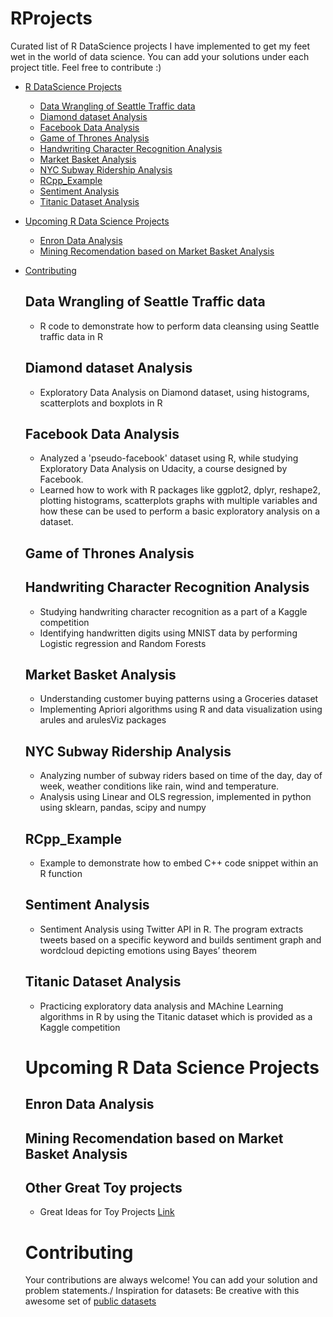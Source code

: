 # RProjects

Curated list of R DataScience projects I have implemented to get my feet wet in the world of data science.
You can add your solutions under each project title. Feel free to contribute :)

- [R DataScience Projects](#r-datascience-projects)
  - [Data Wrangling of Seattle Traffic data](#data-wrangling-of-seattle-traffic-data)
  - [Diamond dataset Analysis](#diamond-dataset-analysis)
  - [Facebook Data Analysis](#facebook-data-analysis)
  - [Game of Thrones Analysis](#game-of-thrones-analysis)
  - [Handwriting Character Recognition Analysis](#handwriting-character-recognition-analysis)
  - [Market Basket Analysis](#market-basket-analysis)
  - [NYC Subway Ridership Analysis](#nyc-subway-ridership-analysis)  
  - [RCpp_Example](#rcpp-example)
  - [Sentiment Analysis](#sentiment-analysis)
  - [Titanic Dataset Analysis](#titanic-dataset-analysis)
- [Upcoming R Data Science Projects](#upcoming-r-data-science-projects)
  - [Enron Data Analysis](#enron-data-analysis)
  - [Mining Recomendation based on Market Basket Analysis](#mining-recomendation-based-on-market-basket-analysis)
- [Contributing](#contributing)
  

  ## Data Wrangling of Seattle Traffic data
  - R code to demonstrate how to perform data cleansing using Seattle traffic data in R
  
  ## Diamond dataset Analysis
  - Exploratory Data Analysis on Diamond dataset, using histograms, scatterplots and boxplots in R
  
  ## Facebook Data Analysis 
  - Analyzed a 'pseudo-facebook' dataset using R, while studying Exploratory Data Analysis on Udacity, a course designed by Facebook.
  - Learned how to work with R packages like ggplot2, dplyr, reshape2, plotting histograms, scatterplots graphs with multiple variables and how these can be used to perform a basic exploratory analysis on a dataset.

  ## Game of Thrones Analysis
  ## Handwriting Character Recognition Analysis
  - Studying handwriting character recognition as a part of a Kaggle competition 
  - Identifying handwritten digits using MNIST data by performing Logistic regression and Random Forests
  ## Market Basket Analysis
  - Understanding customer buying patterns using a Groceries dataset
  - Implementing Apriori algorithms using R and data visualization using arules and arulesViz packages

  ## NYC Subway Ridership Analysis
  - Analyzing number of subway riders based on time of the day, day of week, weather conditions like rain, wind and temperature.
  - Analysis using Linear and OLS regression, implemented in python using sklearn, pandas, scipy and numpy
  ## RCpp_Example
  - Example to demonstrate how to embed C++ code snippet within an R function
  ## Sentiment Analysis
  - Sentiment Analysis using Twitter API in R. The program extracts tweets based on a specific keyword and builds sentiment graph and wordcloud depicting emotions using Bayes’ theorem
  ## Titanic Dataset Analysis
  - Practicing exploratory data analysis and MAchine Learning algorithms in R by using the Titanic dataset which is provided as a Kaggle competition
 
  
  # Upcoming R Data Science Projects 
  ## Enron Data Analysis
  ## Mining Recomendation based on Market Basket Analysis
  ## Other Great Toy projects
  - Great Ideas for Toy Projects [Link](https://www.quora.com/What-are-some-good-toy-problems-in-data-science)
  
  # Contributing
  Your contributions are always welcome!
  You can add your solution and problem statements./
  Inspiration for datasets: Be creative with this awesome set of [public datasets](https://github.com/caesar0301/awesome-public-datasets)
